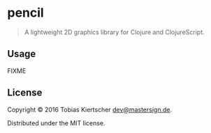 # pencil

> A lightweight 2D graphics library for Clojure and ClojureScript.

## Usage

FIXME

## License

Copyright © 2016 Tobias Kiertscher <dev@mastersign.de>.

Distributed under the MIT license.
